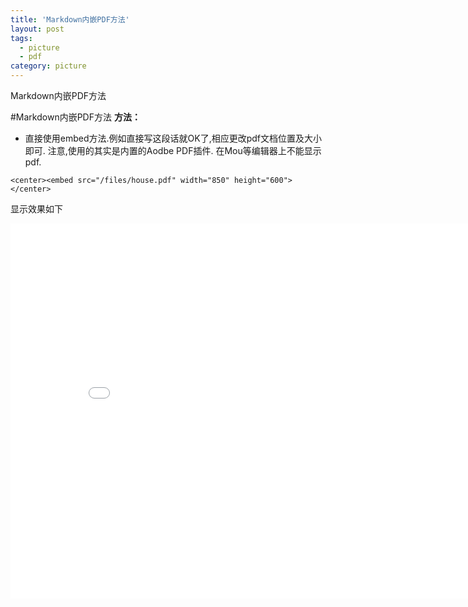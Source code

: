 ```yaml
---
title: 'Markdown内嵌PDF方法'
layout: post
tags:
  - picture
  - pdf
category: picture
---
```

Markdown内嵌PDF方法

<!--more-->

#Markdown内嵌PDF方法
**方法：**
* 直接使用embed方法.例如直接写这段话就OK了,相应更改pdf文档位置及大小即可. 注意,使用的其实是内置的Aodbe PDF插件. 在Mou等编辑器上不能显示pdf.

```
<center><embed src="/files/house.pdf" width="850" height="600"></center>
```
显示效果如下

<center><embed src="/files/house.pdf" width="850" height="600"></center>


